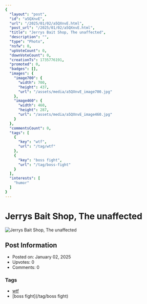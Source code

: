 ```yaml
---
{
  "layout": "post",
  "id": "a5QXnvE",
  "url": "/2025/01/02/a5QXnvE.html",
  "post_url": "/2025/01/02/a5QXnvE.html",
  "title": "Jerrys Bait Shop, The unaffected",
  "description": "",
  "type": "Photo",
  "nsfw": 0,
  "upVoteCount": 0,
  "downVoteCount": 0,
  "creationTs": 1735776191,
  "promoted": 0,
  "badges": [],
  "images": {
    "image700": {
      "width": 700,
      "height": 437,
      "url": "/assets/media/a5QXnvE_image700.jpg"
    },
    "image460": {
      "width": 460,
      "height": 287,
      "url": "/assets/media/a5QXnvE_image460.jpg"
    }
  },
  "commentsCount": 0,
  "tags": [
    {
      "key": "wtf",
      "url": "/tag/wtf"
    },
    {
      "key": "boss fight",
      "url": "/tag/boss-fight"
    }
  ],
  "interests": [
    "humor"
  ]
}
---
```


# Jerrys Bait Shop, The unaffected

![Jerrys Bait Shop, The unaffected](/assets/media/a5QXnvE_image700.jpg)

## Post Information

- Posted on: January 02, 2025
- Upvotes: 0
- Comments: 0

### Tags

- [wtf](/tag/wtf)
- [boss fight](/tag/boss fight)
